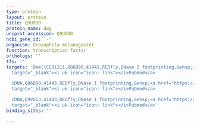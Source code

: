```yaml
---
type: protein
layout: protein
title: Q9U9D0
protein_name: dwg
uniprot_accession: Q9U9D0
ncbi_gene_id: '-'
organism: Drosophila melanogaster
function: transcription factor
orthologs: ''
tfs: ''
targets: 'Dmel\CG31211,Q86B98,41443,REDfly,DNase I footprinting,&ensp;<a href="https://www.ncbi.nlm.nih.gov/pubmed/?term=10465787%5Buid%5D+OR+20965965%5Buid%5D"
  target="_blank"><i uk-icon="icon: link"></i>Pubmed</a>

  cDNA,Q86B99,41443,REDfly,DNase I footprinting,&ensp;<a href="https://www.ncbi.nlm.nih.gov/pubmed/?term=10465787%5Buid%5D+OR+20965965%5Buid%5D"
  target="_blank"><i uk-icon="icon: link"></i>Pubmed</a>

  cDNA,Q9VGG3,41443,REDfly,DNase I footprinting,&ensp;<a href="https://www.ncbi.nlm.nih.gov/pubmed/?term=10465787%5Buid%5D+OR+20965965%5Buid%5D"
  target="_blank"><i uk-icon="icon: link"></i>Pubmed</a>'
binding_sites: ''

---
```

